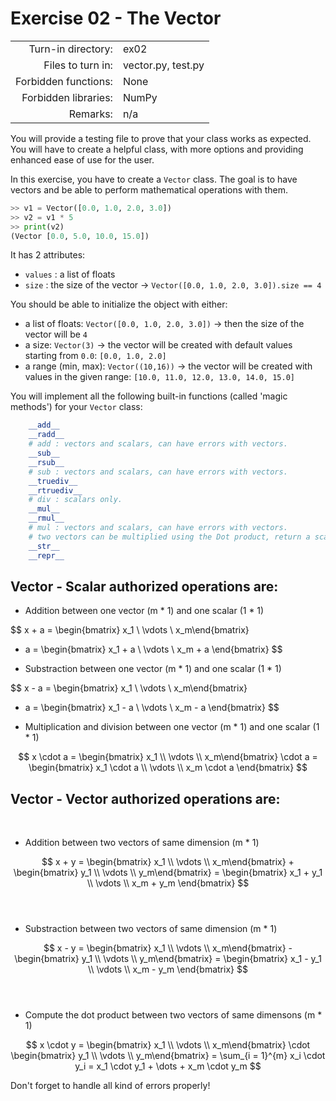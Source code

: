 # Exercise 02 - The Vector

|                         |                     |
| -----------------------:| ------------------- |
|   Turn-in directory:    |  ex02               |
|   Files to turn in:     |  vector.py, test.py |
|   Forbidden functions:  |  None               |
|   Forbidden libraries:  |  NumPy              |
|   Remarks:              |  n/a                |

You will provide a testing file to prove that your class works as expected.  
You will have to create a helpful class, with more options and providing enhanced ease of use for the user.

In this exercise, you have to create a `Vector` class. The goal is to have vectors and be able to perform mathematical operations with them.

```py
>> v1 = Vector([0.0, 1.0, 2.0, 3.0])
>> v2 = v1 * 5
>> print(v2)
(Vector [0.0, 5.0, 10.0, 15.0])
```

It has 2 attributes:  
* `values` : a list of floats
* `size` : the size of the vector -> `Vector([0.0, 1.0, 2.0, 3.0]).size == 4`

You should be able to initialize the object with either:
* a list of floats: `Vector([0.0, 1.0, 2.0, 3.0])` -> then the size of the vector will be `4`
* a size: `Vector(3)` -> the vector will be created with default values starting from `0.0`: `[0.0, 1.0, 2.0]`
* a range (min, max): `Vector((10,16))` -> the vector will be created with values in the given range: `[10.0, 11.0, 12.0, 13.0, 14.0, 15.0]`

You will implement all the following built-in functions (called 'magic methods') for your `Vector` class:

```py
    __add__
    __radd__
    # add : vectors and scalars, can have errors with vectors.
    __sub__
    __rsub__
    # sub : vectors and scalars, can have errors with vectors.
    __truediv__
    __rtruediv__
    # div : scalars only.
    __mul__
    __rmul__
    # mul : vectors and scalars, can have errors with vectors.
    # two vectors can be multiplied using the Dot product, return a scalar.
    __str__
    __repr__
```

## Vector - Scalar authorized operations are:

- Addition between one vector (m * 1) and one scalar (1 * 1)

$$
x + a = \begin{bmatrix} x_1 \\ \vdots \\ x_m\end{bmatrix} 
+ a = 
\begin{bmatrix} x_1 + a \\ \vdots \\ x_m + a \end{bmatrix}
$$  

- Substraction between one vector (m * 1) and one scalar (1 * 1)

$$
x - a = \begin{bmatrix} x_1 \\ \vdots \\ x_m\end{bmatrix} 
- a = 
\begin{bmatrix} x_1 - a \\ \vdots \\ x_m - a \end{bmatrix}
$$  

- Multiplication and division between one vector (m * 1) and one scalar (1 * 1)

$$
x \cdot a = \begin{bmatrix} x_1 \\ \vdots \\ x_m\end{bmatrix} 
\cdot a = 
\begin{bmatrix} x_1 \cdot a \\ \vdots \\ x_m \cdot a \end{bmatrix}
$$  

## Vector - Vector authorized operations are:
​
- Addition between two vectors of same dimension (m * 1)

$$
x + y = 
\begin{bmatrix} x_1 \\ \vdots \\ x_m\end{bmatrix} + 
\begin{bmatrix} y_1 \\ \vdots \\ y_m\end{bmatrix} 
= \begin{bmatrix} x_1 + y_1 \\ \vdots \\ x_m + y_m \end{bmatrix}
$$  
​
- Substraction between two vectors of same dimension (m * 1)

$$
x - y = 
\begin{bmatrix} x_1 \\ \vdots \\ x_m\end{bmatrix} - 
\begin{bmatrix} y_1 \\ \vdots \\ y_m\end{bmatrix} 
= \begin{bmatrix} x_1 - y_1 \\ \vdots \\ x_m - y_m \end{bmatrix}
$$  
​
- Compute the dot product between two vectors of same dimensons (m * 1)

$$
x \cdot y = \begin{bmatrix} x_1 \\ \vdots \\ x_m\end{bmatrix} 
\cdot 
\begin{bmatrix} y_1 \\ \vdots \\ y_m\end{bmatrix} = 
\sum_{i = 1}^{m} x_i \cdot y_i =  x_1 \cdot y_1 + \dots + x_m \cdot y_m 
$$  

Don't forget to handle all kind of errors properly!
